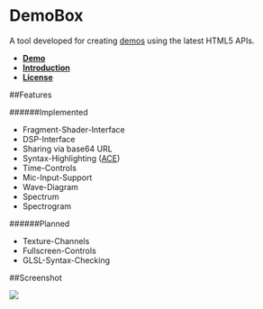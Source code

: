 DemoBox
=======

A tool developed for creating [demos](https://en.wikipedia.org/wiki/Demo_(computer_programming)) using the latest HTML5 APIs.

* [**Demo**](http://elias-schuett.de/git/DemoBox)  
* [**Introduction**](https://github.com/elias94xx/DemoBox/blob/master/INTRODUCTION.md)  
* [**License**](https://creativecommons.org/licenses/by-nc-sa/4.0/)

##Features

######Implemented
* Fragment-Shader-Interface
* DSP-Interface
* Sharing via base64 URL
* Syntax-Highlighting ([ACE](https://github.com/ajaxorg/ace))
* Time-Controls
* Mic-Input-Support
* Wave-Diagram
* Spectrum
* Spectrogram

######Planned
* Texture-Channels
* Fullscreen-Controls
* GLSL-Syntax-Checking

##Screenshot

![](https://i.imgur.com/265EDnr.png)
